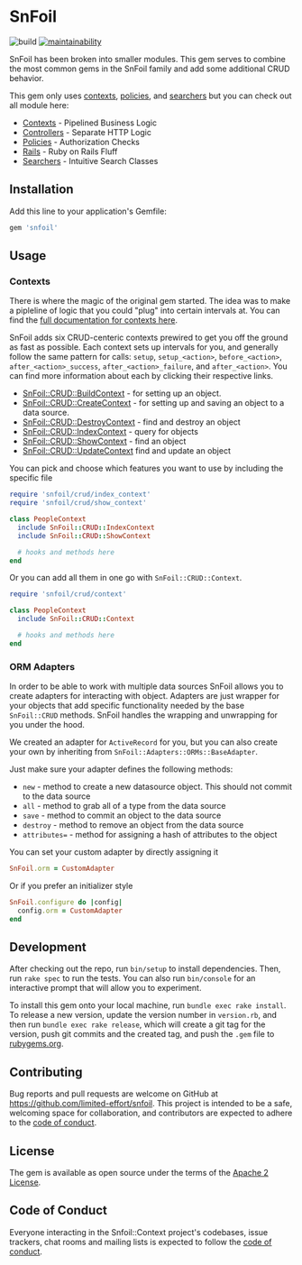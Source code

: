 # SnFoil

![build](https://github.com/limited-effort/snfoil/actions/workflows/main.yml/badge.svg) [![maintainability](https://api.codeclimate.com/v1/badges/86e0b2490738e140f2e2/maintainability)](https://codeclimate.com/github/limited-effort/snfoil/maintainability)

SnFoil has been broken into smaller modules.  This gem serves to combine the most common gems in the SnFoil family and add some additional CRUD behavior.

This gem only uses [contexts](https://github.com/limited-effort/snfoil-context), [policies](https://github.com/limited-effort/snfoil-policy), and [searchers](https://github.com/limited-effort/snfoil-searcher) but you can check out all module here:
- [Contexts](https://github.com/limited-effort/snfoil-context) - Pipelined Business Logic
- [Controllers](https://github.com/limited-effort/snfoil-controller) - Separate HTTP Logic
- [Policies](https://github.com/limited-effort/snfoil-policy) - Authorization Checks
- [Rails](https://github.com/limited-effort/snfoil-rails) - Ruby on Rails Fluff
- [Searchers](https://github.com/limited-effort/snfoil-searcher) - Intuitive Search Classes

## Installation

Add this line to your application's Gemfile:

```ruby
gem 'snfoil'
```
## Usage

### Contexts

There is where the magic of the original gem started.  The idea was to make a pipleline of logic that you could "plug" into certain intervals at.  You can find the [full documentation for contexts here](https://github.com/limited-effort/snfoil-context).

SnFoil adds six CRUD-centeric contexts prewired to get you off the ground as fast as possible. Each context sets up intervals for you, and generally follow the same pattern for calls: `setup`, `setup_<action>`, `before_<action>`, `after_<action>_success`, `after_<action>_failure`, and `after_<action>`.  You can find more information about each by clicking their respective links.
- [SnFoil::CRUD::BuildContext](docs/build-context.md) - for setting up an object.
- [SnFoil::CRUD::CreateContext](docs/create-context.md) - for setting up and saving an object to a data source.
- [SnFoil::CRUD::DestroyContext](docs/destroy-context.md) - find and destroy an object
- [SnFoil::CRUD::IndexContext](docs/index-context.md) - query for objects
- [SnFoil::CRUD::ShowContext](docs/show-context.md) - find an object
- [SnFoil::CRUD::UpdateContext](docs/update-context.md) find and update an object

You can pick and choose which features you want to use by including the specific file

```ruby
require 'snfoil/crud/index_context'
require 'snfoil/crud/show_context'

class PeopleContext
  include SnFoil::CRUD::IndexContext
  include SnFoil::CRUD::ShowContext

  # hooks and methods here
end
```

Or you can add all them in one go with `SnFoil::CRUD::Context`.

```ruby
require 'snfoil/crud/context'

class PeopleContext
  include SnFoil::CRUD::Context

  # hooks and methods here
end
```

### ORM Adapters

In order to be able to work with multiple data sources SnFoil allows you to create adapters for interacting with object. Adapters are just wrapper for your objects that add specific functionality needed by the base `SnFoil::CRUD` methods.  SnFoil handles the wrapping and unwrapping for you under the hood.

We created an adapter for `ActiveRecord` for you, but you can also create your own by inheriting from `SnFoil::Adapters::ORMs::BaseAdapter`.

Just make sure your adapter defines the following methods:
- `new` - method to create a new datasource object.  This should not commit to the data source
- `all` - method to grab all of a type from the data source
- `save` - method to commit an object to the data source
- `destroy` - method to remove an object from the data source
- `attributes=` - method for assigning a hash of attributes to the object

You can set your custom adapter by directly assigning it

```ruby
SnFoil.orm = CustomAdapter
```

Or if you prefer an initializer style

```ruby
SnFoil.configure do |config|
  config.orm = CustomAdapter
end
```

## Development

After checking out the repo, run `bin/setup` to install dependencies. Then, run `rake spec` to run the tests. You can also run `bin/console` for an interactive prompt that will allow you to experiment.

To install this gem onto your local machine, run `bundle exec rake install`. To release a new version, update the version number in `version.rb`, and then run `bundle exec rake release`, which will create a git tag for the version, push git commits and the created tag, and push the `.gem` file to [rubygems.org](https://rubygems.org).

## Contributing

Bug reports and pull requests are welcome on GitHub at https://github.com/limited-effort/snfoil. This project is intended to be a safe, welcoming space for collaboration, and contributors are expected to adhere to the [code of conduct](https://github.com/limited-effort/snfoil/blob/main/CODE_OF_CONDUCT.md).

## License

The gem is available as open source under the terms of the [Apache 2 License](https://opensource.org/licenses/Apache-2.0).

## Code of Conduct

Everyone interacting in the Snfoil::Context project's codebases, issue trackers, chat rooms and mailing lists is expected to follow the [code of conduct](https://github.com/limited-effort/snfoil/blob/main/CODE_OF_CONDUCT.md).